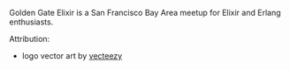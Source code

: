 Golden Gate Elixir is a San Francisco Bay Area meetup for
Elixir and Erlang enthusiasts.

Attribution:
- logo vector art by [vecteezy](https://www.vecteezy.com/free-vector/golden-gate-bridge)
